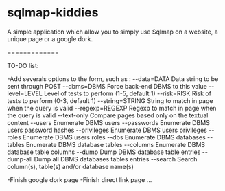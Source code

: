 sqlmap-kiddies
==============

A simple application which allow you to simply use Sqlmap on a website, a unique page or a google dork.

=============

TO-DO list:

-Add severals options to the form, such as :
  --data=DATA         Data string to be sent through POST
  --dbms=DBMS         Force back-end DBMS to this value
  --level=LEVEL       Level of tests to perform (1-5, default 1)
  --risk=RISK         Risk of tests to perform (0-3, default 1)
  --string=STRING     String to match in page when the query is valid
  --regexp=REGEXP     Regexp to match in page when the query is valid
  --text-only         Compare pages based only on the textual content
  --users             Enumerate DBMS users
  --passwords         Enumerate DBMS users password hashes
  --privileges        Enumerate DBMS users privileges
  --roles             Enumerate DBMS users roles
  --dbs               Enumerate DBMS databases
  --tables            Enumerate DBMS database tables
  --columns           Enumerate DBMS database table columns
  --dump              Dump DBMS database table entries
  --dump-all          Dump all DBMS databases tables entries
  --search            Search column(s), table(s) and/or database name(s)

-Finish google dork page
-Finish direct link page
...